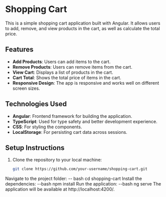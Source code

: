 # Shopping Cart

This is a simple shopping cart application built with Angular. It allows users to add, remove, and view products in the cart, as well as calculate the total price.

## Features

- **Add Products**: Users can add items to the cart.
- **Remove Products**: Users can remove items from the cart.
- **View Cart**: Displays a list of products in the cart.
- **Cart Total**: Shows the total price of items in the cart.
- **Responsive Design**: The app is responsive and works well on different screen sizes.

## Technologies Used

- **Angular**: Frontend framework for building the application.
- **TypeScript**: Used for type safety and better development experience.
- **CSS**: For styling the components.
- **LocalStorage**: For persisting cart data across sessions.

## Setup Instructions

1. Clone the repository to your local machine:

   ```bash
   git clone https://github.com/your-username/shopping-cart.git
Navigate to the project folder:
-- bash
cd shopping-cart
Install the dependencies:
--bash
npm install
Run the application:
--bash
ng serve
The application will be available at http://localhost:4200/.

